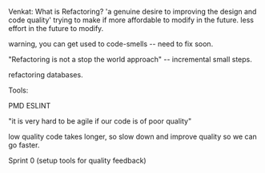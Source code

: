 
Venkat:  What is Refactoring?  'a genuine desire to improving the design and code quality'
trying to make if more affordable to modify in the future.   less effort in the future to modify.

warning, you can get used to code-smells -- need to fix soon.

"Refactoring is not a stop the world approach" -- incremental small steps.

refactoring databases. 


Tools:

PMD
ESLINT



"it is very hard to be agile if our code is of poor quality" 

low quality code takes longer, so slow down and improve quality so we can go faster.

Sprint 0  (setup tools for quality feedback)
